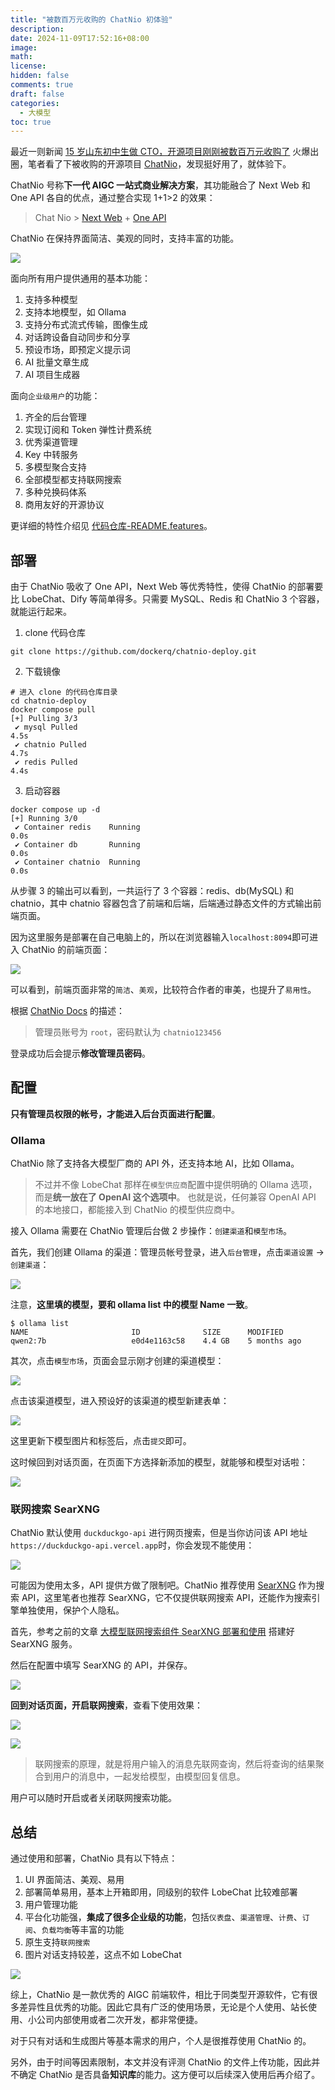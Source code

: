 ```yaml
---
title: "被数百万元收购的 ChatNio 初体验"
description:
date: 2024-11-09T17:52:16+08:00
image:
math:
license:
hidden: false
comments: true
draft: false
categories:
  - 大模型
toc: true
---
```


最近一则新闻 [15 岁山东初中生做 CTO，开源项目刚刚被数百万元收购了](https://36kr.com/p/3021812338042369) 火爆出圈，笔者看了下被收购的开源项目 [ChatNio](https://github.com/zmh-program/chatnio)，发现挺好用了，就体验下。

ChatNio 号称**下一代 AIGC 一站式商业解决方案**，其功能融合了 Next Web 和 One API 各自的优点，通过整合实现 1+1>2 的效果：

> Chat Nio > [Next Web](https://github.com/ChatGPTNextWeb/ChatGPT-Next-Web) + [One API](https://github.com/songquanpeng/one-api)

ChatNio 在保持界面简洁、美观的同时，支持丰富的功能。

![](https://raw.githubusercontent.com/zmh-program/chatnio/refs/heads/main/screenshot/chatnio.png)

面向所有用户提供通用的基本功能：

1. 支持多种模型
2. 支持本地模型，如 Ollama
3. 支持分布式流式传输，图像生成
4. 对话跨设备自动同步和分享
5. 预设市场，即预定义提示词
6. AI 批量文章生成
7. AI 项目生成器

面向`企业级用户`的功能：

1. 齐全的后台管理
2. 实现订阅和 Token 弹性计费系统
3. 优秀渠道管理
4. Key 中转服务
5. 多模型聚合支持
6. 全部模型都支持联网搜索
7. 多种兑换码体系
8. 商用友好的开源协议

更详细的特性介绍见 [代码仓库-README.features](https://github.com/zmh-program/chatnio?tab=readme-ov-file#-features)。

## 部署

由于 ChatNio 吸收了 One API，Next Web 等优秀特性，使得 ChatNio 的部署要比 LobeChat、Dify 等简单得多。只需要 MySQL、Redis 和 ChatNio 3 个容器，就能运行起来。

1. clone 代码仓库

```shell
git clone https://github.com/dockerq/chatnio-deploy.git
```

2. 下载镜像

```shell
# 进入 clone 的代码仓库目录
cd chatnio-deploy
docker compose pull
[+] Pulling 3/3
 ✔ mysql Pulled                                                                                                       4.5s
 ✔ chatnio Pulled                                                                                                     4.7s
 ✔ redis Pulled                                                                                                       4.4s
```

3. 启动容器

```shell
docker compose up -d
[+] Running 3/0
 ✔ Container redis    Running                                                                                         0.0s
 ✔ Container db       Running                                                                                         0.0s
 ✔ Container chatnio  Running                                                                                         0.0s
```

从步骤 3 的输出可以看到，一共运行了 3 个容器：redis、db(MySQL) 和 chatnio，其中 chatnio 容器包含了前端和后端，后端通过静态文件的方式输出前端页面。

因为这里服务是部署在自己电脑上的，所以在浏览器输入`localhost:8094`即可进入 ChatNio 的前端页面：

![](https://github.com/alwqx/picx-images-hosting/raw/master/blog/2024/chatnio-home.b8x4cvsfi.webp)

可以看到，前端页面非常的`简洁`、`美观`，比较符合作者的审美，也提升了`易用性`。

根据 [ChatNio Docs](https://www.chatnio.com/docs/deploy#%E4%BF%AE%E6%94%B9%E5%AF%86%E7%A0%81) 的描述：

> 管理员账号为 `root`，密码默认为 `chatnio123456`

登录成功后会提示**修改管理员密码**。

## 配置

**只有管理员权限的帐号，才能进入后台页面进行配置**。

### Ollama

ChatNio 除了支持各大模型厂商的 API 外，还支持本地 AI，比如 Ollama。

> 不过并不像 LobeChat 那样在`模型供应商`配置中提供明确的 Ollama 选项，而是**统一放在了 OpenAI 这个选项中**。
> 也就是说，任何兼容 OpenAI API 的本地接口，都能接入到 ChatNio 的模型供应商中。

接入 Ollama 需要在 ChatNio 管理后台做 2 步操作：`创建渠道`和`模型市场`。

首先，我们创建 Ollama 的渠道：管理员帐号登录，进入`后台管理`，点击`渠道设置` -> `创建渠道`：

![](https://github.com/alwqx/picx-images-hosting/raw/master/blog/2024/chatnio-config-ollama.5tr1kimndc.webp)

注意，**这里填的模型，要和 ollama list 中的模型 Name 一致**。

```shell
$ ollama list
NAME                       ID              SIZE      MODIFIED
qwen2:7b                   e0d4e1163c58    4.4 GB    5 months ago
```

其次，点击`模型市场`，页面会显示刚才创建的渠道模型：

![](https://github.com/alwqx/picx-images-hosting/raw/master/blog/2024/chatnio-config-model.7sn8auxk49.webp)

点击该渠道模型，进入预设好的该渠道的模型新建表单：

![](https://github.com/alwqx/picx-images-hosting/raw/master/blog/2024/chatnio-config-model-create.ic4zt937w.webp)

这里更新下模型图片和标签后，点击`提交`即可。

这时候回到对话页面，在页面下方选择新添加的模型，就能够和模型对话啦：

![](https://github.com/alwqx/picx-images-hosting/raw/master/blog/2024/chatnio-model-chat.26lhx01rwn.webp)

### 联网搜索 SearXNG

ChatNio 默认使用 `duckduckgo-api` 进行网页搜索，但是当你访问该 API 地址 `https://duckduckgo-api.vercel.app`时，你会发现不能使用：

![](https://github.com/alwqx/picx-images-hosting/raw/master/blog/2024/chatnio-network-duck.39l77w411r.webp)

可能因为使用太多，API 提供方做了限制吧。ChatNio 推荐使用 [SearXNG](https://github.com/searxng/searxng) 作为搜索 API，这里笔者也推荐 SearXNG，它不仅提供联网搜索 API，还能作为搜索引擎单独使用，保护个人隐私。

首先，参考之前的文章 [大模型联网搜索组件 SearXNG 部署和使用](https://mp.weixin.qq.com/s/AQWdjxBPuYOFqG1vItuTqQ) 搭建好 SearXNG 服务。

然后在配置中填写 SearXNG 的 API，并保存。

![](https://github.com/alwqx/picx-images-hosting/raw/master/blog/2024/chatnio-network-searxng.3d4t5m3p9l.webp)

**回到对话页面，开启联网搜索**，查看下使用效果：

![](https://github.com/alwqx/picx-images-hosting/raw/master/blog/2024/chatnio-network-demo.1e8mfaddfp.webp)

![](https://github.com/alwqx/picx-images-hosting/raw/master/blog/2024/chatnio-network-genius.5j47regth6.webp)

> 联网搜索的原理，就是将用户输入的消息先联网查询，然后将查询的结果聚合到用户的消息中，一起发给模型，由模型回复信息。

用户可以随时开启或者关闭联网搜索功能。

## 总结

通过使用和部署，ChatNio 具有以下特点：

1. UI 界面简洁、美观、易用
2. 部署简单易用，基本上开箱即用，同级别的软件 LobeChat 比较难部署
3. 用户管理功能
4. 平台化功能强，**集成了很多企业级的功能**，包括`仪表盘`、`渠道管理`、`计费`、`订阅`、`负载均衡`等丰富的功能
5. 原生支持`联网搜索`
6. 图片对话支持较差，这点不如 LobeChat

![](https://github.com/alwqx/picx-images-hosting/raw/master/blog/2024/chatnio-dashboard.58hdyaaqd6.webp)

综上，ChatNio 是一款优秀的 AIGC 前端软件，相比于同类型开源软件，它有很多差异性且优秀的功能。因此它具有广泛的使用场景，无论是个人使用、站长使用、小公司内部使用或者二次开发，都非常便捷。

对于只有对话和生成图片等基本需求的用户，个人是很推荐使用 ChatNio 的。

另外，由于时间等因素限制，本文并没有评测 ChatNio 的文件上传功能，因此并不确定 ChatNio 是否具备**知识库**的能力。这方便可以后续深入使用后再介绍了。
